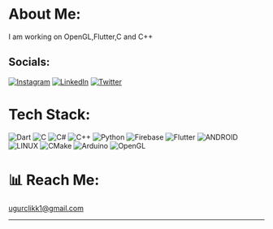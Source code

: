#  About Me:
I am working on OpenGL,Flutter,C and C++

##  Socials:
[![Instagram](https://img.shields.io/badge/Instagram-%23E4405F.svg?logo=Instagram&logoColor=white)](https://instagram.com/ugurclikk) 
[![LinkedIn](https://img.shields.io/badge/LinkedIn-%230077B5.svg?logo=linkedin&logoColor=white)](https://linkedin.com/in/ugurclikk)
[![Twitter](https://img.shields.io/badge/Twitter-%231DA1F2.svg?logo=Twitter&logoColor=white)](https://twitter.com/ugurclikk) 

#  Tech Stack:
![Dart](https://img.shields.io/badge/dart-%230175C2.svg?style=for-the-badge&logo=dart&logoColor=white) 
![C](https://img.shields.io/badge/c-%2300599C.svg?style=for-the-badge&logo=c&logoColor=white)
![C#](https://img.shields.io/badge/c%23-%23239120.svg?style=for-the-badge&logo=c-sharp&logoColor=white) 
![C++](https://img.shields.io/badge/c++-%2300599C.svg?style=for-the-badge&logo=c%2B%2B&logoColor=white) 
![Python](https://img.shields.io/badge/python-3670A0?style=for-the-badge&logo=python&logoColor=ffdd54) 
![Firebase](https://img.shields.io/badge/firebase-%23039BE5.svg?style=for-the-badge&logo=firebase) 
![Flutter](https://img.shields.io/badge/Flutter-%2302569B.svg?style=for-the-badge&logo=Flutter&logoColor=white) 
![ANDROID](https://img.shields.io/badge/android-%2320232a.svg?style=for-the-badge&logo=android&logoColor=%a4c639) 
![LINUX](https://img.shields.io/badge/Linux-FCC624?style=for-the-badge&logo=linux&logoColor=black)
![CMake](https://img.shields.io/badge/CMake-%23008FBA.svg?style=for-the-badge&logo=cmake&logoColor=white) 
![Arduino](https://img.shields.io/badge/-Arduino-00979D?style=for-the-badge&logo=Arduino&logoColor=white)
![OpenGL](https://img.shields.io/badge/opengl-%23white.svg?style=for-the-badge&logo=opencv&logoColor=white)
# 📊 Reach Me:
 ugurclikk1@gmail.com

---



